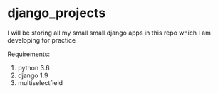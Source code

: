 # django_projects

I will be storing all my small small django apps in this repo which I am developing for practice

Requirements:
1) python 3.6
2) django 1.9
3) multiselectfield

